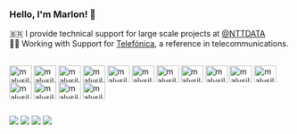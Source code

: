 ### Hello, I'm Marlon! 👋

🇧🇷  I provide technical support for large scale projects at [@NTTDATA](https://github.com/NTTDATA) <br>
👩‍💻  Working with Support for [Telefónica](https://github.com/telefonica), a reference in telecommunications. <br>
  
  <div style="display: inline_block"><br>
  <img align="center" alt="malvsilv-AWS" height="30" width="40" src="https://cdn.jsdelivr.net/gh/devicons/devicon/icons/amazonwebservices/amazonwebservices-original.svg">
  <img align="center" alt="malvsilv-AWS" height="30" width="40" src="https://cdn.jsdelivr.net/gh/devicons/devicon/icons/apache/apache-original.svg">
  <img align="center" alt="malvsilv-AWS" height="30" width="40" src="https://cdn.jsdelivr.net/gh/devicons/devicon/icons/bash/bash-original.svg">
  <img align="center" alt="malvsilv-AWS" height="30" width="40" src="https://cdn.jsdelivr.net/gh/devicons/devicon/icons/confluence/confluence-original.svg">
  <img align="center" alt="malvsilv-AWS" height="30" width="40" src="https://cdn.jsdelivr.net/gh/devicons/devicon/icons/debian/debian-original.svg">
  <img align="center" alt="malvsilv-AWS" height="30" width="40" src="https://cdn.jsdelivr.net/gh/devicons/devicon/icons/docker/docker-original.svg">
  <img align="center" alt="malvsilv-AWS" height="30" width="40" src="https://cdn.jsdelivr.net/gh/devicons/devicon/icons/gitlab/gitlab-original.svg">
  <img align="center" alt="malvsilv-AWS" height="30" width="40" src="https://cdn.jsdelivr.net/gh/devicons/devicon/icons/java/java-original.svg">
  <img align="center" alt="malvsilv-AWS" height="30" width="40" src="https://cdn.jsdelivr.net/gh/devicons/devicon/icons/jenkins/jenkins-original.svg">  
  <img align="center" alt="malvsilv-AWS" height="30" width="40" src="https://cdn.jsdelivr.net/gh/devicons/devicon/icons/linux/linux-original.svg">  
  <img align="center" alt="malvsilv-AWS" height="30" width="40" src="https://cdn.jsdelivr.net/gh/devicons/devicon/icons/oracle/oracle-original.svg"
  <img align="center" alt="malvsilv-AWS" height="30" width="40" src="https://cdn.jsdelivr.net/gh/devicons/devicon/icons/photoshop/photoshop-plain.svg"
  <img align="center" alt="malvsilv-AWS" height="30" width="40" src="https://cdn.jsdelivr.net/gh/devicons/devicon/icons/microsoftsqlserver/microsoftsqlserver-plain-wordmark.svg">
  <img align="center" alt="malvsilv-AWS" height="30" width="40" src="https://cdn.jsdelivr.net/gh/devicons/devicon/icons/ssh/ssh-original.svg">
  <img align="center" alt="malvsilv-AWS" height="30" width="40" src="https://cdn.jsdelivr.net/gh/devicons/devicon/icons/trello/trello-plain.svg">
  <img align="center" alt="malvsilv-AWS" height="30" width="40" src="https://cdn.jsdelivr.net/gh/devicons/devicon/icons/tortoisegit/tortoisegit-original.svg">
  <img align="center" alt="malvsilv-AWS" height="30" width="40" src="https://cdn.jsdelivr.net/gh/devicons/devicon/icons/ubuntu/ubuntu-plain.svg">
</div>
  
##
  
<div> 
  <a href="https://www.youtube.com/channel/UC1yOfZ5sa66GA7FJ6fWdPcA" target="_blank"><img src="https://img.shields.io/badge/YouTube-FF0000?style=for-the-badge&logo=youtube&logoColor=white" target="_blank"></a>
  <a href="https://instagram.com/marlonalvestecnologia" target="_blank"><img src="https://img.shields.io/badge/-Instagram-%23E4405F?style=for-the-badge&logo=instagram&logoColor=white" target="_blank"></a>
  <a href = "mailto:marlonesx@gmail.com"><img src="https://img.shields.io/badge/-Gmail-%23333?style=for-the-badge&logo=gmail&logoColor=white" target="_blank"></a>
  <a href="https://www.linkedin.com/in/malvsilv" target="_blank"><img src="https://img.shields.io/badge/-LinkedIn-%230077B5?style=for-the-badge&logo=linkedin&logoColor=white" target="_blank"></a>
  
</div>
